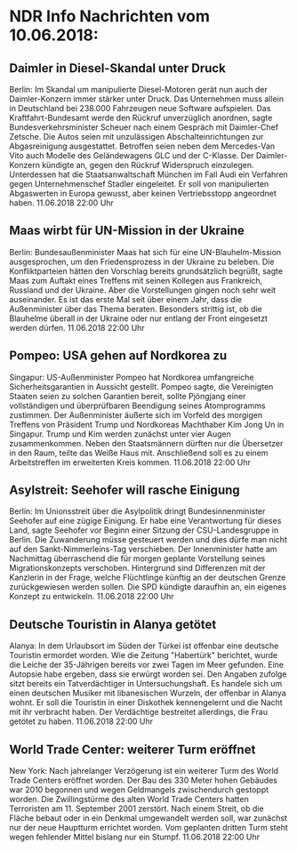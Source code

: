 # NDR Info Nachrichten vom 10.06.2018:


## Daimler in Diesel-Skandal unter Druck
Berlin: Im Skandal um manipulierte Diesel-Motoren gerät nun auch der Daimler-Konzern immer stärker unter Druck. Das Unternehmen muss allein in Deutschland bei 238.000 Fahrzeugen neue Software aufspielen. Das Kraftfahrt-Bundesamt werde den Rückruf unverzüglich anordnen, sagte Bundesverkehrsminister Scheuer nach einem Gespräch mit Daimler-Chef Zetsche. Die Autos seien mit unzulässigen Abschalteinrichtungen zur Abgasreinigung ausgestattet. Betroffen seien neben dem Mercedes-Van Vito auch Modelle des Geländewagens GLC und der C-Klasse. Der Daimler-Konzern kündigte an, gegen den Rückruf Widerspruch einzulegen. Unterdessen hat die Staatsanwaltschaft München im Fall Audi ein Verfahren gegen Unternehmenschef Stadler eingeleitet. Er soll von manipulierten Abgaswerten in Europa gewusst, aber keinen Vertriebsstopp angeordnet haben. 11.06.2018 22:00 Uhr 

## Maas wirbt für UN-Mission in der Ukraine
Berlin: Bundesaußenminister Maas hat sich für eine UN-Blauhelm-Mission ausgesprochen, um den Friedensprozess in der Ukraine zu beleben. Die Konfliktparteien hätten den Vorschlag bereits grundsätzlich begrüßt, sagte Maas zum Auftakt eines Treffens mit seinen Kollegen aus Frankreich, Russland und der Ukraine. Aber die Vorstellungen gingen noch sehr weit auseinander. Es ist das erste Mal seit über einem Jahr, dass die Außenminister über das Thema beraten. Besonders strittig ist, ob die Blauhelme überall in der Ukraine oder nur entlang der Front eingesetzt werden dürfen. 11.06.2018 22:00 Uhr 

## Pompeo: USA gehen auf Nordkorea zu
Singapur: US-Außenminister Pompeo hat Nordkorea umfangreiche Sicherheitsgarantien in Aussicht gestellt. Pompeo sagte, die Vereinigten Staaten seien zu solchen Garantien bereit, sollte Pjöngjang einer vollständigen und überprüfbaren Beendigung seines Atomprogramms zustimmen. Der Außenminister äußerte sich im Vorfeld des morgigen Treffens von Präsident Trump und Nordkoreas Machthaber Kim Jong Un in Singapur. Trump und Kim werden zunächst unter vier Augen zusammenkommen. Neben den Staatsmännern dürften nur die Übersetzer in den Raum, teilte das Weiße Haus mit. Anschließend soll es zu einem Arbeitstreffen im erweiterten Kreis kommen. 11.06.2018 22:00 Uhr 

## Asylstreit: Seehofer will rasche Einigung
Berlin: Im Unionsstreit über die Asylpolitik dringt Bundesinnenminister Seehofer auf eine zügige Einigung. Er habe eine Verantwortung für dieses Land, sagte Seehofer vor Beginn einer Sitzung der CSU-Landesgruppe in Berlin. Die Zuwanderung müsse gesteuert werden und dies dürfe man nicht auf den Sankt-Nimmerleins-Tag verschieben. Der Innenminister hatte am Nachmittag überraschend die für morgen geplante Vorstellung seines Migrationskonzepts verschoben. Hintergrund sind Differenzen mit der Kanzlerin in der Frage, welche Flüchtlinge künftig an der deutschen Grenze zurückgewiesen werden sollen. Die SPD kündigte daraufhin an, ein eigenes Konzept zu entwickeln. 11.06.2018 22:00 Uhr 

## Deutsche Touristin in Alanya getötet
Alanya: In dem Urlaubsort im Süden der Türkei ist offenbar eine deutsche Touristin ermordet worden. Wie die Zeitung "Habertürk" berichtet, wurde die Leiche der 35-Jährigen bereits vor zwei Tagen im Meer gefunden. Eine Autopsie habe ergeben, dass sie erwürgt worden sei. Den Angaben zufolge sitzt bereits ein Tatverdächtiger in Untersuchungshaft. Es handele sich um einen deutschen Musiker mit libanesischen Wurzeln, der offenbar in Alanya wohnt. Er soll die Touristin in einer Diskothek kennengelernt und die Nacht mit ihr verbracht haben. Der Verdächtige bestreitet allerdings, die Frau getötet zu haben. 11.06.2018 22:00 Uhr 

## World Trade Center: weiterer Turm eröffnet
New York: Nach jahrelanger Verzögerung ist ein weiterer Turm des World Trade Centers eröffnet worden. Der Bau des 330 Meter hohen Gebäudes war 2010 begonnen und wegen Geldmangels zwischendurch gestoppt worden. Die Zwillingstürme des alten World Trade Centers hatten Terroristen am 11. September 2001 zerstört. Nach einem Streit, ob die Fläche bebaut oder in ein Denkmal umgewandelt werden soll, war zunächst nur der neue Hauptturm errichtet worden. Vom geplanten dritten Turm steht wegen fehlender Mittel bislang nur ein Stumpf. 11.06.2018 22:00 Uhr 
